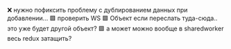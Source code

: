 ❌ нужно пофиксить проблему с дублированием
данных при добавлении...
🟩 проверить WS
🟩 Объект если переслать туда-сюда.. это уже будет другой объект? 
🟩 а может можно вообще в sharedworker весь redux затащить?
